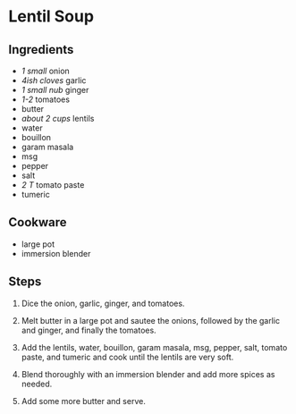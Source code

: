 # Lentil Soup

## Ingredients

- *1 small* onion
- *4ish cloves* garlic
- *1 small nub* ginger
- *1-2* tomatoes
- butter
- *about 2 cups* lentils
- water
- bouillon
- garam masala
- msg
- pepper
- salt
- *2 T* tomato paste
- tumeric

## Cookware

- large pot
- immersion blender

## Steps

1. Dice the onion, garlic, ginger, and tomatoes.

2. Melt butter in a large pot and sautee the onions, followed by the garlic and
ginger, and finally the tomatoes.

3. Add the lentils, water, bouillon, garam masala, msg, pepper, salt, tomato
paste, and tumeric and cook until the lentils are very soft.

4. Blend thoroughly with an immersion blender and add more spices as needed.

5. Add some more butter and serve.

